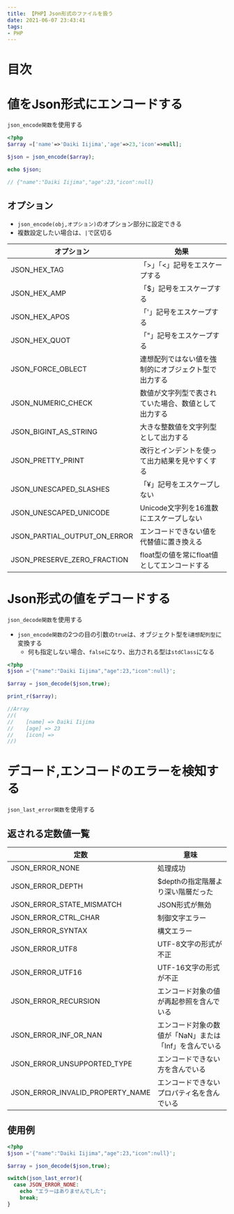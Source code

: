 ```yaml
---
title: 【PHP】Json形式のファイルを扱う
date: 2021-06-07 23:43:41
tags:
- PHP
---
```

# 目次
<!-- toc -->
<!-- more -->

# 値をJson形式にエンコードする
`json_encode関数`を使用する

```php
<?php
$array =['name'=>'Daiki Iijima','age'=>23,'icon'=>null];

$json = json_encode($array);

echo $json;

// {"name":"Daiki Iijima","age":23,"icon":null}
```

## オプション
- `json_encode(obj,オプション)`のオプション部分に設定できる
- 複数設定したい場合は、`|`で区切る

| オプション                        | 効果                          | 
|------------------------------|-----------------------------| 
| JSON_HEX_TAG                 | 「>」「<」記号をエスケープする            | 
| JSON_HEX_AMP                 | 「$」記号をエスケープする               | 
| JSON_HEX_APOS                | 「'」記号をエスケープする               | 
| JSON_HEX_QUOT                |「"」記号をエスケープする  |                             | 
| JSON_FORCE_OBLECT            | 連想配列ではない値を強制的にオブジェクト型で出力する  | 
| JSON_NUMERIC_CHECK           | 数値が文字列型で表されていた場合、数値として出力する  | 
| JSON_BIGINT_AS_STRING        | 大きな整数値を文字列型として出力する          | 
| JSON_PRETTY_PRINT            | 改行とインデントを使って出力結果を見やすくする     | 
| JSON_UNESCAPED_SLASHES       | 「¥」記号をエスケープしない              | 
| JSON_UNESCAPED_UNICODE       | Unicode文字列を16進数にエスケープしない    | 
| JSON_PARTIAL_OUTPUT_ON_ERROR | エンコードできない値を代替値に置き換える        | 
| JSON_PRESERVE_ZERO_FRACTION  | float型の値を常にfloat値としてエンコードする | 

# Json形式の値をデコードする
`json_decode関数`を使用する

- `json_encode関数`の2つの目の引数の`true`は、オブジェクト型をi`連想配列型`に変換する
  - 何も指定しない場合、`false`になり、出力される型は`stdClass`になる

```php
<?php
$json ='{"name":"Daiki Iijima","age":23,"icon":null}';

$array = json_decode($json,true);

print_r($array);

//Array
//(
//    [name] => Daiki Iijima
//    [age] => 23
//    [icon] => 
//)
```

# デコード,エンコードのエラーを検知する
`json_last_error関数`を使用する

## 返される定数値一覧
| 定数                               | 意味                             | 
|----------------------------------|--------------------------------| 
| JSON_ERROR_NONE                  | 処理成功                           | 
| JSON_ERROR_DEPTH                 | $depthの指定階層より深い階層だった           | 
| JSON_ERROR_STATE_MISMATCH        | JSON形式が無効                      | 
| JSON_ERROR_CTRL_CHAR             | 制御文字エラー                        | 
| JSON_ERROR_SYNTAX                | 構文エラー                          | 
| JSON_ERROR_UTF8                  | UTF-8文字の形式が不正                  | 
| JSON_ERROR_UTF16                 | UTF-16文字の形式が不正                 | 
| JSON_ERROR_RECURSION             | エンコード対象の値が再起参照を含んでいる           | 
| JSON_ERROR_INF_OR_NAN            | エンコード対象の数値が「NaN」または「Inf」を含んでいる | 
| JSON_ERROR_UNSUPPORTED_TYPE      | エンコードできない方を含んでいる               | 
| JSON_ERROR_INVALID_PROPERTY_NAME | エンコードできないプロパティ名を含んでいる          | 

## 使用例
```php
<?php
$json ='{"name":"Daiki Iijima","age":23,"icon":null}';

$array = json_decode($json,true);

switch(json_last_error){
  case JSON_ERROR_NONE:
    echo "エラーはありませんでした";
    break;
}

```
